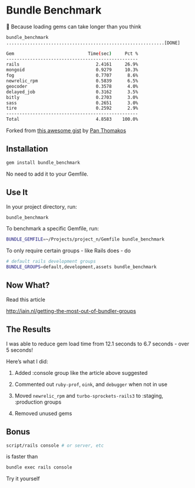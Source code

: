# Bundle Benchmark

:gem: Because loading gems can take longer than you think

```sh
bundle_benchmark
............................................................[DONE]

Gem                            Time(sec)     Pct %
--------------------------------------------------
rails                             2.4161     26.9%
mongoid                           0.9279     10.3%
fog                               0.7707      8.6%
newrelic_rpm                      0.5839      6.5%
geocoder                          0.3578      4.0%
delayed_job                       0.3162      3.5%
bitly                             0.2703      3.0%
sass                              0.2651      3.0%
tire                              0.2592      2.9%
--------------------------------------------------
Total                             4.8583    100.0%
```

Forked from [this awesome gist](https://gist.github.com/panthomakos/2588879) by [Pan Thomakos](https://github.com/panthomakos)

## Installation

```sh
gem install bundle_benchmark
```

No need to add it to your Gemfile.

## Use It

In your project directory, run:

```sh
bundle_benchmark
```

To benchmark a specific Gemfile, run:

```sh
BUNDLE_GEMFILE=~/Projects/project_n/Gemfile bundle_benchmark
```

To only require certain groups - like Rails does - do

```sh
# default rails development groups
BUNDLE_GROUPS=default,development,assets bundle_benchmark
```

## Now What?

Read this article

http://iain.nl/getting-the-most-out-of-bundler-groups

## The Results

I was able to reduce gem load time from 12.1 seconds to 6.7 seconds - over 5 seconds!

Here’s what I did:

1. Added :console group like the article above suggested

1. Commented out `ruby-prof`, `oink`, and `debugger` when not in use

1. Moved `newrelic_rpm` and `turbo-sprockets-rails3` to :staging, :production groups

1. Removed unused gems

## Bonus

```sh
script/rails console # or server, etc
```

is faster than

```sh
bundle exec rails console
```

Try it yourself
